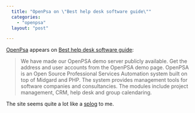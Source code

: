 ```yaml
---
  title: "OpenPsa on \"Best help desk software guide\""
  categories: 
    - "openpsa"
  layout: "post"

---
```

[OpenPsa][1] appears on [Best help desk software guide][2]:

> We have made our OpenPSA demo server publicly available. Get the address and user accounts from the OpenPSA demo page. OpenPSA is an Open Source Professional Services Automation system built on top of Midgard and PHP. The system provides management tools for software companies and consultancies. The modules include project management, CRM, help desk and group calendaring.

The site seems quite a lot like a [splog][3] to me.

[1]: http://www.openpsa.org/
[2]: http://b0help.blogspot.com/
[3]: http://en.wikipedia.org/wiki/Splog
